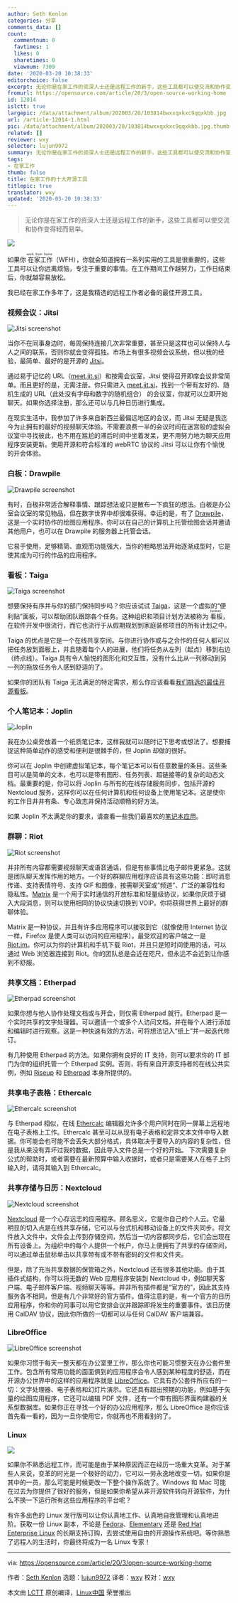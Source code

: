 ```yaml
---
author: Seth Kenlon
categories: 分享
comments_data: []
count:
  commentnum: 0
  favtimes: 1
  likes: 0
  sharetimes: 0
  viewnum: 7309
date: '2020-03-20 10:38:33'
editorchoice: false
excerpt: 无论你是在家工作的资深人士还是远程工作的新手，这些工具都可以使交流和协作变得轻而易举。
fromurl: https://opensource.com/article/20/3/open-source-working-home
id: 12014
islctt: true
largepic: /data/attachment/album/202003/20/103814bwxxqxkxc9qqxkbb.jpg
url: /article-12014-1.html
pic: /data/attachment/album/202003/20/103814bwxxqxkxc9qqxkbb.jpg.thumb.jpg
related: []
reviewer: wxy
selector: lujun9972
summary: 无论你是在家工作的资深人士还是远程工作的新手，这些工具都可以使交流和协作变得轻而易举。
tags:
- 在家工作
thumb: false
title: 在家工作的十大开源工具
titlepic: true
translator: wxy
updated: '2020-03-20 10:38:33'
---
```



> 
> 无论你是在家工作的资深人士还是远程工作的新手，这些工具都可以使交流和协作变得轻而易举。
> 
> 
> 


![](/data/attachment/album/202003/20/103814bwxxqxkxc9qqxkbb.jpg)


如果你<ruby> 在家工作 <rt>  work from home </rt></ruby>（WFH），你就会知道拥有一系列实用的工具是很重要的，这些工具可以让你远离烦恼，专注于重要的事情。在工作期间工作越努力，工作日结束后，你就越容易放松。


我已经在家工作多年了，这是我精选的远程工作者必备的最佳开源工具。


### 视频会议：Jitsi


![Jitsi screenshot](/data/attachment/album/202003/20/103840maimmz4n4miftom5.jpg "Jitsi screenshot")


当你不在同事身边时，每周保持连接几次非常重要，甚至只是这样也可以保持人与人之间的联系，否则你就会变得孤独。市场上有很多视频会议系统，但以我的经验，最简单、最好的是开源的 [Jitsi](http://meet.jit.si)。


通过易于记忆的 URL（[meet.jit.si](http://meet.jit.si)）和按需会议室，Jitsi 使得召开即席会议非常简单。而且更好的是，无需注册。你只需进入 [meet.jit.si](http://meet.jit.si)，找到一个带有友好的、随机生成的 URL（此处没有字母和数字的随机组合） 的会议室，你就可以立即开始聊天。如果你选择注册，那么还可以与几种日历进行集成。


在现实生活中，我参加了许多来自新西兰最偏远地区的会议，而 Jitsi 无疑是我迄今为止拥有的最好的视频聊天体验。不需要浪费一半的会议时间在迷宫般的虚拟会议室中寻找彼此，也不用在尴尬的滞后时间中坐着发呆，更不用努力地为聊天应用程序安装更新。使用开源和符合标准的 webRTC 协议的 Jitsi 可以让你有个愉悦的开会体验。


### 白板：Drawpile


![Drawpile screenshot](/data/attachment/album/202003/20/103846jqp3pr93c3s39qaz.jpg "Drawpile screenshot")


有时，白板非常适合解释事情、跟踪想法或只是散布一下疯狂的想法。白板是办公室会议室的常见物品，但在数字世界中却很难获得。幸运的是，有了 [Drawpile](https://drawpile.net/)，这是一个实时协作的绘图应用程序。你可以在自己的计算机上托管绘图会话并邀请其他用户，也可以在 Drawpile 的服务器上托管会话。


它易于使用，足够精简、直观而功能强大，当你的粗略想法开始逐渐成型时，它是使其成为可行的作品的应用程序。


### 看板：Taiga


![Taiga screenshot](/data/attachment/album/202003/20/103850imehfr2kkmhv282r.jpg "Taiga screenshot")


想要保持有序并与你的部门保持同步吗？你应该试试 [Taiga](http://taiga.io)，这是一个虚拟的“便利贴”面板，可以帮助团队跟踪各个任务。这种组织和项目计划方法被称为<ruby> 看板 <rt>  kanban </rt></ruby>，在软件开发中很流行，而它也流行于从假期规划到家庭装修项目的所有计划之中。


Taiga 的优点是它是一个在线共享空间。与你进行协作或与之合作的任何人都可以把任务放到面板上，并且随着每个人的进展，他们将任务从左列（起点）移到右边（终点线）。Taiga 具有令人愉悦的图形化和交互性，没有什么比从一列移动到另一列的拖放任务令人感到舒适的了。


如果你的团队有 Taiga 无法满足的特定需求，那么你应该看看[我们挑选的最佳开源看板](https://opensource.com/alternatives/trello)。


### 个人笔记本：Joplin


![Joplin](/data/attachment/album/202003/20/103855hngyzhparek6hkhn.png "Joplin")


我在办公桌旁放着一个纸质笔记本，这样我就可以随时记下思考或想法了。想要捕捉这种简单动作的感受和便利是很棘手的，但 Joplin 却做的很好。


你可以在 Joplin 中创建虚拟笔记本，每个笔记本可以有任意数量的条目。这些条目可以是简单的文本，也可以是带有图形、任务列表、超链接等的复杂的动态文档。最重要的是，你可以将 Joplin 与所有的在线存储服务同步，包括开源的 Nextcloud 服务，这样你可以在任何计算机和任何设备上使用笔记本。这是使你的工作日井井有条、专心致志并保持活动顺畅的好方法。


如果 Joplin 不太满足你的要求，请查看一些我们最喜欢的[笔记本应用](https://opensource.com/alternatives/evernote)。


### 群聊：Riot


![Riot screenshot](/data/attachment/album/202003/20/103900v21cb8b29u91cpns.jpg "Riot screenshot")


并非所有内容都需要视频聊天或语音通话，但是有些事情比电子邮件更紧急。这就是团队聊天发挥作用的地方。一个好的群聊应用程序应该具有这些功能：即时消息传递、支持表情符号、支持 GIF 和图像，按需聊天室或“频道”、广泛的兼容性和隐私性。[Matrix](http://matrix.org) 是一个用于实时通信的开放标准和轻量级协议，如果你厌烦于键入大段消息，则可以使用相同的协议快速切换到 VOIP。你将获得世界上最好的群聊体验。


Matrix 是一种协议，并且有许多应用程序可以接驳到它（就像使用 Internet 协议一样，Firefox 是使人类可以访问的应用程序）。最受欢迎的客户端之一是 [Riot.im](http://riot.im)。你可以为你的计算机和手机下载 Riot，并且只是短时间使用的话，可以通过 Web 浏览器连接到 Riot。你的团队总是会近在咫尺，但永远不会近到让你感到不舒服。


### 共享文档：Etherpad


![Etherpad screenshot](/data/attachment/album/202003/20/103906b4e8grxsscsii3io.jpg "Etherpad screenshot")


如果你想与他人协作处理文档或与开会，则仅需 Etherpad 就行。Etherpad 是一个实时共享的文字处理器。可以邀请一个或多个人访问文档，并在每个人进行添加和编辑时进行观察。这是一种快速有效的方法，可将想法记入“纸上”并一起迭代修订。


有几种使用 Etherpad 的方法。如果你拥有良好的 IT 支持，则可以要求你的 IT 部门为你的组织托管一个 Etherpad 实例。否则，将有来自开源支持者的在线公共实例，例如 [Riseup](https://pad.riseup.net/) 和 [Etherpad](https://beta.etherpad.org) 本身所提供的。


### 共享电子表格：Ethercalc


![Ethercalc screenshot](/data/attachment/album/202003/20/103911yqd667q6dxze7ppx.jpg "Ethercalc screenshot")


与 Etherpad 相似，在线 [Ethercalc](https://ethercalc.org) 编辑器允许多个用户同时在同一屏幕上远程地在电子表格上工作。Ethercalc 甚至可以从现有电子表格和定界文本文件中导入数据。你可能会也可能不会丢失大部分格式，具体取决于要导入的内容的复杂性，但是我从来没有弄坏过我的数据，因此导入文件总是一个好的开始。 下次需要复杂公式的帮助时，或者需要在最新预算中输入收据时，或者只是需要某人在格子上的输入时，请将其输入到 Ethercalc。


### 共享存储与日历：Nextcloud


![Nextcloud screenshot](/data/attachment/album/202003/20/103913asqxfmp4pff6y4p6.jpg "Nextcloud screenshot")


[Nextcloud](http://nextcloud.com) 是一个心存远志的应用程序。顾名思义，它是你自己的个人云。它最明显的切入点是在线共享存储，它可以与台式机和移动设备上的文件夹同步。将文件放入文件中，文件会上传到存储空间，然后当一切内容都同步后，它们会出现在所有设备上。为组织中的每个人提供一个帐户，你马上便拥有了共享的存储空间，可以通过单击鼠标单击以共享带有或不带有密码的文件和文件夹。


但是，除了充当共享数据的保管箱之外，Nextcloud 还有很多其他功能。由于其插件式结构，你可以将无数的 Web 应用程序安装到 Nextcloud 中，例如聊天客户端、电子邮件客户端、视频聊天等等。并非所有插件都是“官方的”，因此其支持服务各不相同，但是有几个非常好的官方插件。值得注意的是，有一个官方的日历应用程序，你和你的同事可以用它安排会议并跟踪即将发生的重要事件。该日历使用 CalDAV 协议，因此你所做的一切都可以与任何 CalDAV 客户端兼容。


### LibreOffice


![LibreOffice screenshot](/data/attachment/album/202003/20/103932rhmna6qa55g6ltf3.png "LibreOffice screenshot")


如果你习惯于每天一整天都在办公室里工作，那么你也可能习惯整天在办公套件里工作。包含所有常用功能的面面俱到的应用程序会令人感到某种程度的舒适，而在开源办公世界中的这样的应用程序就是 [LibreOffice](http://libreoffice.org)。它具有办公套件所应有的一切：文字处理器、电子表格和幻灯片演示。它还具有超出预期的功能，例如基于矢量的绘图应用程序，它还可以编辑 PDF 文件，还有一个带有图形界面构建器的关系型数据库。如果你正在寻找一个好的办公应用程序，那么 LibreOffice 是你应该首先看一看的，因为一旦你使用它，你就再也不用看别的了。


### Linux


![](/data/attachment/album/202003/20/103937lbnzh8pfzq8pexgx.jpg)


如果你不熟悉远程工作，而可能是由于某种原因而正在经历一场重大变革。对于某些人来说，变革的时光是一个极好的动力，它可以一劳永逸地改变一切。如果你是其中的一员，那么可能是时候更改一下整个操作系统了。Windows 和 Mac 可能在过去为你提供了很好的服务，但是如果你希望从非开源软件转向开源软件，为什么不换一下运行所有这些应用程序的平台呢？


有许多出色的 Linux 发行版可以让你认真地工作、认真地自我管理和认真地进阶。获取一份 Linux 副本，不论是 [Fedora](https://getfedora.org/)、[Elementary](https://elementary.io) 还是 [Red Hat Enterprise Linux](https://www.redhat.com/en/store/red-hat-enterprise-linux-workstation) 的长期支持订购，去尝试使用自由的开源操作系统吧。等你熟悉了远程人的生活时，你最终将成为一名 Linux 专家！




---


via: <https://opensource.com/article/20/3/open-source-working-home>


作者：[Seth Kenlon](https://opensource.com/users/seth) 选题：[lujun9972](https://github.com/lujun9972) 译者：[wxy](https://github.com/wxy) 校对：[wxy](https://github.com/wxy)


本文由 [LCTT](https://github.com/LCTT/TranslateProject) 原创编译，[Linux中国](https://linux.cn/) 荣誉推出